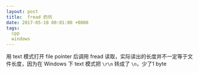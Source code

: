 ```yaml
---
layout: post
title:  fread 的坑
date: 2017-05-18 00:01:00 +0000
tags:
  cpp
  windows
---
```


用 text 模式打开 file pointer 后调用 fread 读取，实际读出的长度并不一定等于文件长度，因为在 Windows 下 text 模式把 `\r\n` 转成了 `\n`，少了1 byte
